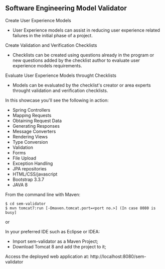 Software Engineering Model Validator
-------------------
Create User Experience Models

* User Experience models can assist in reducing user experience related failures 
in the initial phase of a project.

Create Validation and Verification Checklists

* Checklists can be created using questions already in the program 
or new questions added by the checklist author to evaluate user experience 
models requirements.

Evaluate User Experience Models throught Checklists

* Models can be evaluated by the checklist's creator or area experts 
throught validation and verification checklists.

In this showcase you'll see the following in action:

* Spring Controllers
* Mapping Requests
* Obtaining Request Data
* Generating Responses
* Message Converters
* Rendering Views
* Type Conversion
* Validation
* Forms
* File Upload
* Exception Handling
* JPA repositories
* HTML/CSS/javascript
* Bootstrap 3.3.7
* JAVA 8

From the command line with Maven:

    $ cd sem-validator
    $ mvn tomcat7:run [-Dmaven.tomcat.port=<port no.>] (In case 8080 is busy] 

or

In your preferred IDE such as Eclipse or IDEA:

* Import sem-validator as a Maven Project;
* Download Tomcat 8 and add the project to it;

Access the deployed web application at: http://localhost:8080/sem-validator
